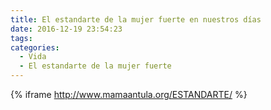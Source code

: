 ```yaml
---
title: El estandarte de la mujer fuerte en nuestros días
date: 2016-12-19 23:54:23
tags:
categories:
  - Vida
  - El estandarte de la mujer fuerte
---
```


{% iframe http://www.mamaantula.org/ESTANDARTE/ %}
